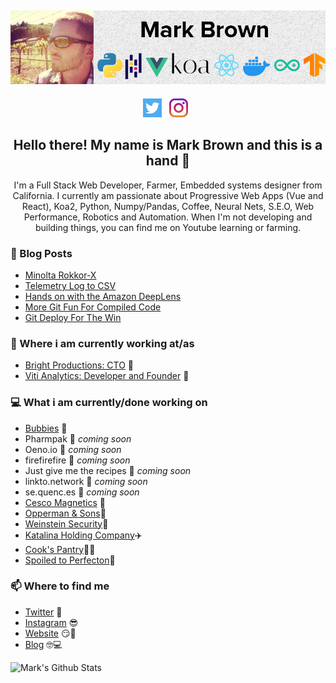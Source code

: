 ## [![Mark Brown's header](https://github.com/markwbrown/markwbrown/blob/main/icon/mb-bannner-light.png)](https://markbrown.space)

<p align='center'>
<a href="https://twitter.com/_0_0_"><img height="30" src="https://github.com/markwbrown/markwbrown/blob/main/icon/twitter.png?raw=true"></a>&nbsp;&nbsp;
<a href="https://instagram.com/iammarkbrown"><img height="30" src="https://github.com/markwbrown/markwbrown/blob/main/icon/instagram.jpg?raw=true"></a>&nbsp;&nbsp;
</p>

<h2 align="center">Hello there! My name is Mark Brown and this is a hand 👋 </h2>
<p align="center">I'm a Full Stack Web Developer, Farmer, Embedded systems designer from California.
I currently am passionate about Progressive Web Apps (Vue and React), Koa2, Python, Numpy/Pandas, Coffee, Neural Nets, S.E.O, Web Performance, Robotics and Automation.
When I'm not developing and building things, you can find me on Youtube learning or farming.</p>


### 📰 Blog Posts
<!-- BLOG-POST-LIST:START -->
- [Minolta Rokkor-X](https://blog.markbrown.space/entry/minolta-rokkor-x)
- [Telemetry Log to CSV](https://blog.markbrown.space/entry/telemetry-log-to-csv)
- [Hands on with the Amazon DeepLens](https://blog.markbrown.space/entry/hands-on-with-the-amazon-deeplens)
- [More Git Fun For Compiled Code](https://blog.markbrown.space/entry/more-git-fun-for-compiled-code)
- [Git Deploy For The Win](https://blog.markbrown.space/entry/git-deploy-for-the-win)
<!-- BLOG-POST-LIST:END -->

### 💼 Where i am currently working at/as
- [Bright Productions: CTO](https://brightproductions.com) 💼 
- [Viti Analytics: Developer and Founder](https://viti.io/) 🍇

### 💻 What i am currently/done working on
- [Bubbies](https://bubbies.com)  🚀
- Pharmpak  🚀 *coming soon*
- Oeno.io  🚀 *coming soon*
- firefirefire  🚀 *coming soon*
- Just give me the recipes  🚀 *coming soon*
- linkto.network  🚀 *coming soon*
- se.quenc.es  🚀 *coming soon*
- [Cesco Magnetics](https://cescomagnetics.com/) 🧲
- [Opperman & Sons](https://oppermansales.com/)🚛
- [Weinstein Security](https://weinsteinsecurity.com/)👮
- [Katalina Holding Company](https://katalinaholdingcompany.com/)✈️
- [Cook's Pantry](https://cookspantry.com/)🧑‍🍳
- [Spoiled to Perfecton](https://spoiledtoperfection.com/)🥒


### 📫 Where to find me
- [Twitter](https://twitter.com/_0_0_) 🐤
- [Instagram](https://instagram.com/iammarkbrown) 😎
- [Website](https://markbrown.space) 😏🔗
- [Blog](https://blog.markbrown.space) 🤓💻

![Mark's Github Stats](https://github-readme-stats.vercel.app/api?username=markwbrown&show_icons=true&theme=radical)
